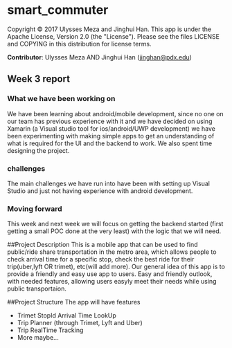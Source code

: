 # smart_commuter
Copyright © 2017 Ulysses Meza and Jinghui Han. This app is under the Apache License, Version 2.0 (the "License"). Please see the files LICENSE and COPYING in this distribution for license terms.

**Contributor**: Ulysses Meza AND Jinghui Han (jinghan@pdx.edu)

## Week 3 report
### What we have been working on
We have been learning about android/mobile development, since no one on our team has previous experience with it and we have decided
on using Xamarin (a Visual studio tool for ios/android/UWP development) we have been experimenting with making simple apps to get an
understanding of what is required for the UI and the backend to work. We also spent time designing the project.
### challenges
The main challenges we have run into have been with setting up Visual Studio and just not having experience with android development.
### Moving forward
This week and next week we will focus on getting the backend started (first getting a small POC done at the very least) with the
logic that we will need.

##Project Description
This is a mobile app that can be used to find public/ride share transportation in the metro area, which allows people to check arrival time for a specific stop, check the best ride for their trip(uber,lyft OR trimet), etc(will add more).
Our general idea of this app is to provide a friendly and easy use app to users. Easy and friendly outlook, with needed features, allowing users easyly meet their needs while using public transportaion.

##Project Structure
The app will have features 
* Trimet StopId Arrival Time LookUp 
* Trip Planner (through Trimet, Lyft and Uber)
* Trip RealTime Tracking 
* More maybe...


 
